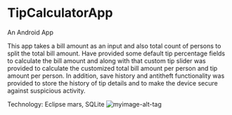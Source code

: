 # TipCalculatorApp
An Android App

This app takes a bill amount as an input and also total count of persons to split the total bill amount. Have provided some default tip percentage fields to calculate the bill amount and along with that custom tip slider was provided to calculate the customized total bill amount per person and  tip amount per person. In addition, save history and antitheft functionality was provided to store the history of tip details and to make the device secure against suspicious activity.

Technology: Eclipse mars, SQLite
![myimage-alt-tag](http://i.imgur.com/1KCtNhk.png)
